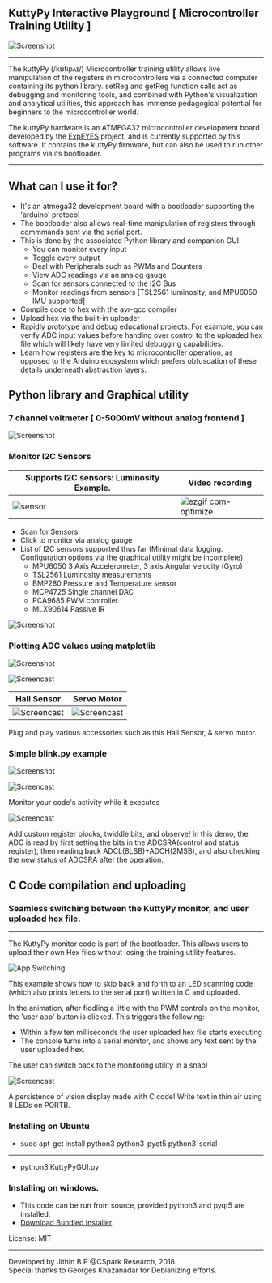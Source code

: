 ## KuttyPy Interactive Playground [ Microcontroller Training Utility ]

![Screenshot](/docs/main.gif?raw=true "Recording of the User Interface")

---
The kuttyPy (/kʊtipʌɪ/) Microcontroller training utility allows live manipulation of the registers in microcontrollers via a connected computer containing its python library.  setReg and getReg function calls act as debugging and monitoring tools, and combined with Python's visualization and analytical utilities, this approach has immense pedagogical potential for beginners to the microcontroller world. 

The kuttyPy hardware is an ATMEGA32 microcontroller development board developed by the [ExpEYES](http://expeyes.in) project, and is currently supported by this software. It contains the kuttyPy firmware, but can also be used to run other programs via its bootloader.

---
## What can I use it for?
+ It's an atmega32 development board with a bootloader supporting the 'arduino' protocol
+ The bootloader also allows real-time manipulation of registers through commmands sent via the serial port.
+ This is done by the associated Python library and companion GUI
    + You can monitor every input
    + Toggle every output
    + Deal with Peripherals such as PWMs and Counters
    + View ADC readings via an analog gauge
    + Scan for sensors connected to the I2C Bus
    + Monitor readings from sensors [TSL2561 luminosity, and MPU6050 IMU supported]
+ Compile code to hex with the avr-gcc compiler
+ Upload hex via the built-in uploader
+ Rapidly prototype and debug educational projects. For example, you can verify ADC input values before handing over control to the uploaded hex file which will likely have very limited debugging capabilities.
+ Learn how registers are the key to microcontroller operation, as opposed to the Arduino ecosystem which prefers obfuscation of these details underneath abstraction layers.

## Python library and Graphical utility

### 7 channel voltmeter [ 0-5000mV without analog frontend ]
![Screenshot](/docs/voltmeter.gif?raw=true "Voltmeter")

### Monitor I2C Sensors
Supports I2C sensors: Luminosity Example. | Video recording
---|---
![sensor](https://user-images.githubusercontent.com/19327143/52988950-5c64f580-3427-11e9-8516-d6708ef2532b.gif) | ![ezgif com-optimize](https://user-images.githubusercontent.com/19327143/52989158-2bd18b80-3428-11e9-9b26-21f21f8fe99a.gif)

+ Scan for Sensors
+ Click to monitor via analog gauge
+ List of I2C sensors supported thus far (Minimal data logging. Configuration options via the graphical utility might be incomplete)
  + MPU6050 3 Axis Accelerometer, 3 axis Angular velocity (Gyro)
  + TSL2561 Luminosity measurements
  + BMP280 Pressure and Temperature sensor
  + MCP4725 Single channel DAC
  + PCA9685 PWM controller
  + MLX90614 Passive IR

![Screenshot](/docs/mpu6050.gif?raw=true "6 DOF inertial measurement unit MPU6050")

### Plotting ADC values using matplotlib
![Screenshot](/docs/code.gif?raw=true "Recording of the ADC logging example")

![Screencast](/docs/monitor.gif?raw=true "Monitor your code!")

Hall Sensor|Servo Motor
---|---
![Screencast](/docs/hall_sensor.webp?raw=true "Hall sensor!") | ![Screencast](/docs/servo_motor.webp?raw=true "Hall sensor!")

Plug and play various accessories such as this Hall Sensor, & servo motor.

### Simple blink.py example
![Screenshot](/docs/blink.gif?raw=true "Write Python code to blink all of PORT D")

![Screencast](/docs/monitor.gif?raw=true "Monitor your code!")

Monitor your code's activity while it executes

![Screencast](/docs/custom_registers.gif?raw=true "Add Register widgets, twiddle bits, and see what happens!")

Add custom register blocks, twiddle bits, and observe!
In this demo, the ADC is read by first setting the bits in the ADCSRA(control and status register), then reading back ADCL(8LSB)+ADCH(2MSB), and also checking the new status of ADCSRA after the operation.

## C Code compilation and uploading

### Seamless switching between the KuttyPy monitor, and user uploaded hex file.
---
The KuttyPy monitor code is part of the bootloader. This allows users to upload their own Hex files without losing the training utility features.

![App Switching](/docs/switch.gif?raw=true "App Switching")

This example shows how to skip back and forth to an LED scanning code (which also prints letters to the serial port) written in C and uploaded.

In the animation, after fiddling a little with the PWM controls on the monitor, the 'user app' button is clicked. This triggers the following:
+ Within a few ten milliseconds the user uploaded hex file starts executing
+ The console turns into a serial monitor, and shows any text sent by the user uploaded hex.

The user can switch back to the monitoring utility in a snap!

![Screencast](/docs/pov_display.webp?raw=true "POV display!")

A persistence of vision display made with C code! Write text in thin air using 8 LEDs on PORTB.

### Installing on Ubuntu
+ sudo apt-get install python3 python3-pyqt5 python3-serial
---
+ python3 KuttyPyGUI.py

### Installing on windows.
+ This code can be run from source, provided python3 and pyqt5 are installed.
+ [Download Bundled Installer](https://drive.google.com/uc?export=download&id=1giJuDNIql8X5oaIcOLFACXD05-hmkBAy)



License: MIT



---
Developed by Jithin B.P @CSpark Research, 2018.  
Special thanks to Georges Khazanadar for Debianizing efforts.
